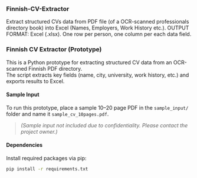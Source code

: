 ### Finnish-CV-Extractor
Extract structured CVs data from PDF file (of a OCR-scanned professionals directory book) into Excel (Names, Employers, Work History etc.). OUTPUT FORMAT: Excel (.xlsx). One row per person, one column per each data field.

### Finnish CV Extractor (Prototype)

This is a Python prototype for extracting structured CV data from an OCR-scanned Finnish PDF directory.  
The script extracts key fields (name, city, university, work history, etc.) and exports results to Excel.

#### Sample Input

To run this prototype, place a sample 10–20 page PDF in the `sample_input/` folder and name it `sample_cv_10pages.pdf`.  
> *(Sample input not included due to confidentiality. Please contact the project owner.)*

#### Dependencies

Install required packages via pip:

```bash
pip install -r requirements.txt
